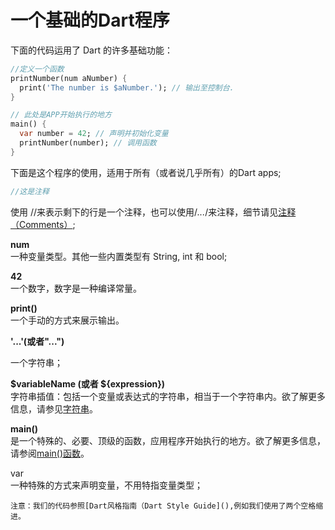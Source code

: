
# 一个基础的Dart程序

下面的代码运用了 Dart 的许多基础功能：

```dart
//定义一个函数
printNumber(num aNumber) {
  print('The number is $aNumber.'); // 输出至控制台.
}

// 此处是APP开始执行的地方
main() {
  var number = 42; // 声明并初始化变量
  printNumber(number); // 调用函数
}
```

下面是这个程序的使用，适用于所有（或者说几乎所有）的Dart apps;

```dart
//这是注释
```

使用 //来表示剩下的行是一个注释，也可以使用/*...*/来注释，细节请见[注释（Comments）](https://www.dartlang.org/docs/dart-up-and-running/ch02.html#comments);

**num**  
一种变量类型。其他一些内置类型有 String, int 和 bool;

**42**  
一个数字，数字是一种编译常量。

**print()**  
一个手动的方式来展示输出。


**'...'(或者"...")**

一个字符串；

**$variableName (或者 ${expression})**  
字符串插值：包括一个变量或表达式的字符串，相当于一个字符串内。欲了解更多信息，请参见[字符串](https://www.dartlang.org/docs/dart-up-and-running/ch02.html#strings)。

**main()**  
是一个特殊的、必要、顶级的函数，应用程序开始执行的地方。欲了解更多信息，请参阅[main()函数](https://www.dartlang.org/docs/dart-up-and-running/ch02.html#the-main-function)。

var  
一种特殊的方式来声明变量，不用特指变量类型；

	注意：我们的代码参照[Dart风格指南（Dart Style Guide](),例如我们使用了两个空格缩进。
